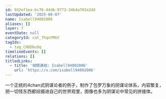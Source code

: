 ```yaml
---
id: 932ef1ea-bc76-44d6-9773-34b4a703a2dd
lastUpdated: '2025-06-07'
name: Isabell94002006
aliases: []
layer: 7
eventDate: null
categoryId: cat_7hqnYMGY
tagIds:
  - tag_CHDDbu9q
timelineEvents: []
relations: []
titledLinks:
  - title: '相關連結: Isabell94002006'
    url: 'https://x.com/isabell94002006'
---
```

一个正统的4chan式阴谋论者的例子，制作了包罗万象的阴谋论体系，内容繁复，把一切怪东西都综摄进自己的世界观里，图像也多为阴谋论中常见的拼接体。

